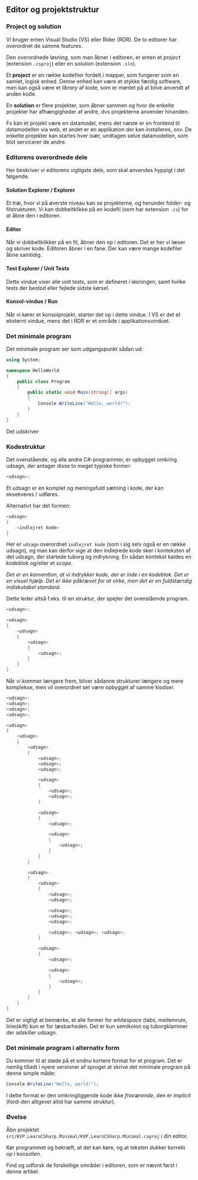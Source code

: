 ## Editor og projektstruktur

### Project og solution

Vi bruger enten Visual Studio (VS) eller Rider (RDR). De to editorer har overordnet de samme features.

Den overordnede løsning, som man åbner i editoren, er enten et _project_ (extension `.csproj`) eller en _solution_ (extension `.sln`).

Et **project** er en række kodefiler fordelt i mapper, som fungerer som en samlet, logisk enhed. Denne enhed kan være et stykke færdig software, men kan også være et _library_ af kode, som er møntet på at blive anvendt af anden kode.

En **solution** er flere projekter, som åbner sammen og hvor de enkelte projekter har afhængigheder af andre, dvs projekterne anvender hinanden. 

Fx kan ét projekt være en datamodel, mens det næste er en frontend til datamodellen via web, et andet er en applikation der kan installeres, osv. De enkelte projekter kan startes hver især, undtagen selve datamodellen, som blot servicerer de andre.

### Editorens overordnede dele

Her beskriver vi editorens vigtigste dele, som skal anvendes hyppigt i det følgende.

#### Solution Explorer / Explorer

Et træ, hvor vi på øverste niveau kan se projekterne, og herunder folder- og filstrukturen. Vi kan dobbeltklikke på en kodefil (som har extension `.cs`) for at åbne den i editoren.

#### Editor

Når vi dobbeltklikker på en fil, åbner den op i editoren. Det er her vi læser og skriver kode. Editoren åbner i en fane. Der kan være mange kodefiler åbne samtidig.

#### Test Explorer / Unit Tests

Dette vindue viser alle unit tests, som er defineret i løsningen, samt hvilke tests der bestod eller fejlede sidste kørsel.

#### Konsol-vindue / Run

Når vi kører et konsolprojekt, starter det op i dette vindue. I VS er det et eksternt vindue, mens det i RDR er et område i applikationsvinduet.

### Det minimale program

Det minimale program ser som udgangspunkt sådan ud:

```csharp
using System;

namespace HelloWorld
{
    public class Program
    {
        public static void Main(string[] args) 
        {
            Console.WriteLine("Hello, world!");
        }
    }
}
```

Det udskriver 

### Kodestruktur

Det ovenstående, og alle andre C#-programmer, er opbygget omkring udsagn, der antager disse to meget typiske former:

```csharp
<udsagn>;
```

Et udsagn er en komplet og meningsfuld sætning i kode, der kan eksekveres / udføres.

Alternativt har det formen:


```csharp
<udsagn> 
{
    <indlejret kode>
}
```

Her er `udsagn` overordnet `indlejret kode` (som i sig selv også er en række udsagn), og man kan derfor sige at den indlejrede kode sker i konteksten af det udsagn, der startede tuborg og indrykning. En sådan kontekst kaldes en _kodeblok_ og/eller et _scope_.

_Det er en konvention, at vi indrykker kode, der er inde i en kodeblok. Det er en visuel hjælp. Det er ikke påkrævet for at virke, men det er en fuldstændig indiskutabel standard._

Dette leder altså f.eks. til en struktur, der spejler det ovenstående program.

```csharp
<udsagn>;

<udsagn>
{
    <udsagn> 
    {
        <udsagn>
        {
            <udsagn>;
        }
    }
}
```

Når vi kommer længere frem, bliver sådanne strukturer længere og mere komplekse, men vil overordnet set være opbygget af samme klodser.

```csharp
<udsagn>;
<udsagn>;
<udsagn>;
<udsagn>;

<udsagn> 
{
    <udsagn> 
    {
        <udsagn>
        {
            <udsagn>;
            <udsagn>;
            <udsagn>;

            <udsagn>
            {
                <udsagn>;
                <udsagn>;
            }

            <udsagn>
            {
                <udsagn>;

                <udsagn>
                {
                    <udsagn>;
                }
            }
        }

        <udsagn>
        {
            <udsagn>
            {
                <udsagn>;
                <udsagn>;

                <udsagn>;
                <udsagn>;
                <udsagn>;

                <udsagn>; <udsagn>; <udsagn>;
            }

            <udsagn>
            {
                <udsagn>;

                <udsagn>
                {
                    <udsagn>;
                }
            }
        }
    }
}
```

Det er vigtigt at bemærke, at alle former for _whitespace_ (tabs, mellemrum, linieskift) kun er for læsbarheden. Det er kun semikolon og tuborgklammer der adskiller udsagn.

### Det minimale program i alternativ form

Du kommer til at støde på et endnu kortere format for et program. Det er nemlig tilladt i nyere versioner af sproget at skrive det minimale program på denne simple måde:

```csharp
Console.WriteLine("Hello, world!");
```

I dette format er den omkringliggende kode ikke _fraværende_, den er _implicit_ (fordi den alligevel altid har samme struktur).

### Øvelse

Åbn projektet `src/KVP.LearnCSharp.Minimal/KVP.LearnCSharp.Minimal.csproj` i din editor.

Kør programmet og bekræft, at det kan køre, og at teksten dukker korrekt op i konsollen.

Find og udforsk de forskellige områder i editoren, som er nævnt først i denne artikel.